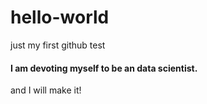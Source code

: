 # hello-world
just my first github test
#### I am devoting myself to be an data scientist.
and I will make it!
